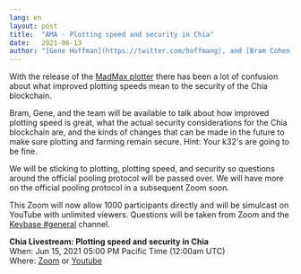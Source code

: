 ```yaml
---
lang: en
layout: post
title:  "AMA - Plotting speed and security in Chia"
date:   2021-06-13
author: "[Gene Hoffman](https://twitter.com/hoffmang), and [Bram Cohen](https://twitter.com/bramcohen)"
---
```


With the release of the [MadMax plotter](https://github.com/madMAx43v3r/chia-plotter) there has been a lot of confusion about what improved plotting speeds mean to the security of the Chia blockchain.

Bram, Gene, and the team will be available to talk about how improved plotting speed is great, what the actual security considerations for the Chia blockchain are, and the kinds of changes that can be made in the future to make sure plotting and farming remain secure. Hint: Your k32's are going to be fine.

We will be sticking to plotting, plotting speed, and security so questions around the official pooling protocol will be passed over. We will have more on the official pooling protocol in a subsequent Zoom soon.

This Zoom will now allow 1000 participants directly and will be simulcast on YouTube with unlimited viewers. Questions will be taken from Zoom and the [Keybase #general](https://keybase.io/team/chia_network.public) channel.

**Chia Livestream: Plotting speed and security in Chia**  
When: Jun 15, 2021 05:00 PM Pacific Time (12:00am UTC)  
Where: [Zoom](https://chia-net.zoom.us/j/89843076167) or [Youtube](https://www.youtube.com/channel/UChFkJ3OAUvnHZdiQISWdWPA)  
